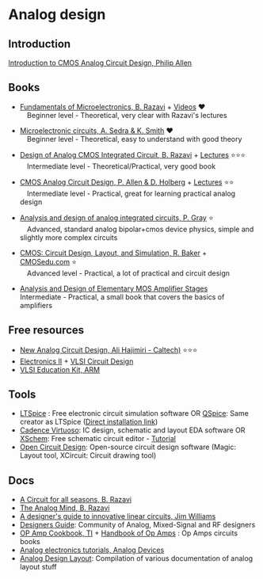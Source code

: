 # Analog design

## Introduction

[Introduction to CMOS Analog Circuit Design, Philip Allen](https://drive.google.com/file/d/1OQbtheIe7QCeOZiTUuUIXh9X-pPvOvlR/view?usp=drivesdk)  

## Books
* [Fundamentals of Microelectronics, B. Razavi](https://drive.google.com/drive/u/0/folders/1ZiTvp7UvJMIRg1cfxGowbCTKSokGaXYa) + [Videos](https://youtube.com/playlist?list=PLyYrySVqmyVPzvVlPW-TTzHhNWg1J_0LU) ❤️  
      &emsp;Beginner level - Theoretical, very clear with Razavi's lectures

* [Microelectronic circuits, A. Sedra & K.  Smith](https://drive.google.com/drive/u/0/folders/1Agu1EAjyzBwdywvoijiWTo-l5B0S9EsT) ❤️  
      &emsp;Beginner level - Theoretical, easy to understand with good theory

* [Design of Analog CMOS Integrated Circuit, B. Razavi](https://drive.google.com/drive/u/0/folders/1ZiWrcyY6uhbGpdgMWdUAENtganiTqRNd) + [Lectures](https://drive.google.com/drive/u/0/folders/1nMrB9c3_HL9xtgxcBznPXDkC9fP-wG2s) ⭐⭐⭐  
      &emsp;Intermediate level - Theoretical/Practical, very good book

* [CMOS Analog Circuit Design, P. Allen & D. Holberg](https://drive.google.com/drive/u/0/folders/1Zj9Uajr7s2tDALf-gRasLkawo7xiXdBr) + [Lectures](https://drive.google.com/drive/u/0/folders/17jLstyvV0XPjQZeTdlFn99MtTKkojdpV) ⭐⭐  
      &emsp;Intermediate level - Practical, great for learning practical analog design 

* [Analysis and design of analog integrated circuits, P. Gray](https://drive.google.com/file/d/1SARlcm93GtsyOHRR5HRGNEd4_8djqrWg) ⭐  
      &emsp;Advanced, standard analog bipolar+cmos device physics, simple and slightly more complex circuits

* [CMOS: Circuit Design, Layout, and Simulation, R. Baker](https://drive.google.com/file/d/1qkRxpPPY1-nMCJHXcVLwerWVo5xhosUQ) + [CMOSedu.com](https://cmosedu.com/) ⭐  
      &emsp;Advanced level - Practical, a lot of practical and circuit design

* [Analysis and Design of Elementary MOS Amplifier Stages](https://drive.google.com/file/d/13o8gnBqfxNykwSXCZjrvr6JNm1WXF4_c)
  &emsp; Intermediate - Practical, a small book that covers the basics of amplifiers

## Free resources
* [New Analog Circuit Design, Ali Hajimiri - Caltech)](https://www.youtube.com/playlist?list=PLc7Gz02Znph-c2-ssFpRrzYwbzplXfXUT) ⭐⭐⭐
* [Electronics II](https://people.engr.tamu.edu/spalermo/ecen326.html) + [VLSI Circuit Design](https://drive.google.com/drive/u/0/folders/1mPmrPDz4Pgnby51QSDOCAPPOY8ZqkyI0)
* [VLSI Education Kit, ARM](https://github.com/arm-university/VLSI-Fundamentals-Education-Kit.git)

## Tools
* [LTSpice](om/en/design-center/design-tools-and-calculators/ltspice-simulator.html) : Free electronic circuit simulation software OR [QSpice](https://www.qorvo.com/design-hub/design-tools/interactive/qspice): Same creator as LTSpice ([Direct installation link](https://getqspice.com/InstallQSPICE.exe))
* [Cadence Virtuoso](https://www.cadence.com/en_US/home/tools/custom-ic-analog-rf-design/layout-design/virtuoso-layout-suite.html): IC design, schematic and layout EDA software OR [XSchem](https://xschem.sourceforge.io/stefan/index.html): Free schematic circuit editor - [Tutorial](https://www.youtube.com/watch?v=q3ZcpSkVVuc)
* [Open Circuit Design](http://opencircuitdesign.com/): Open-source circuit design software (Magic: Layout tool, XCircuit: Circuit drawing tool)

## Docs
* [A Circuit for all seasons, B. Razavi](https://drive.google.com/drive/u/0/folders/1idJK3I58IjKNrjH9AD8zLBhVS-xSATrY)
* [The Analog Mind, B. Razavi](https://drive.google.com/drive/u/0/folders/1j6cd_JVSvbXcOrjQgI7X9OBglr5XEIV0)
* [A designer's guide to innovative linear circuits, Jim Williams](https://drive.google.com/file/d/17P2qwq6WrXuiMagptsuK3v2ZJUjXf5Og/view?usp=sharing)
* [Designers Guide](https://designers-guide.org/): Community of Analog, Mixed-Signal and RF designers
* [OP Amp Cookbook, TI](https://drive.google.com/file/d/1bTRYaLehYS1npCcOmmnahu7dpOw2-LzW/view?usp=sharing) + [Handbook of Op Amps](https://drive.google.com/file/d/1XpGWLmvA4lBEQxAK_WfvCSqFStuvIgCD/view?usp=sharing) : Op Amps circuits books
* [Analog electronics tutorials, Analog Devices](https://www.analog.com/en/education/education-library/tutorials/analog-electronics.html)
* [Analog Design Layout](https://drive.google.com/file/d/1emb0WL4aBkrTSchsvBNII7m6hm7V_z2F/view?usp=sharing): Compilation of various documentation of analog layout stuff
